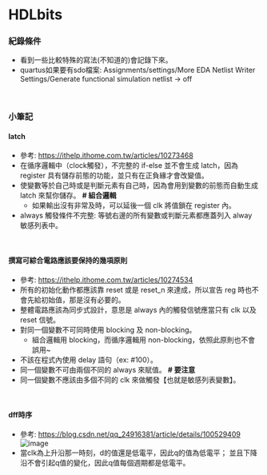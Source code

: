 # HDLbits

### 紀錄條件
- 看到一些比較特殊的寫法(不知道的)會記錄下來。
- quartus如果要有sdo檔案: Assignments/settings/More EDA Netlist Writer Settings/Generate functional simulation netlist -> off

<br>

### 小筆記

#### latch
- 參考: https://ithelp.ithome.com.tw/articles/10273468
- 在循序邏輯中（clock觸發），不完整的 if-else 並不會生成 latch，因為 register 具有儲存前態的功能，並只有在正負緣才會改變值。
- 使變數等於自己時或是判斷元素有自己時，因為會用到變數的前態而自動生成 latch 來幫你儲存。  **# 組合邏輯**
  - 如果輸出沒有非常及時，可以延後一個 clk 將值鎖在 register 內。
- always 觸發條件不完整: 等號右邊的所有變數或判斷元素都應蓋列入 alway 敏感列表中。

<br>

#### 撰寫可綜合電路應該要保持的幾項原則
- 參考: https://ithelp.ithome.com.tw/articles/10274534
- 所有的初始化動作都應該靠 reset 或是 reset_n 來達成，所以宣告 reg 時也不會先給初始值，那是沒有必要的。
- 整體電路應該為同步式設計，意思是 always 內的觸發信號應當只有 clk 以及 reset 信號。
- 對同一個變數不可同時使用 blocking 及 non-blocking。
  - 組合邏輯用 blocking，而循序邏輯用 non-blocking，依照此原則也不會誤用~
- 不該在程式內使用 delay 語句（ex: #100）。
- 同一個變數不可由兩個不同的 always 來賦值。 **# 要注意**
- 同一個變數不應該由多個不同的 clk 來做觸發【也就是敏感列表變數】。

<br>

#### dff時序
- 參考: https://blog.csdn.net/qq_24916381/article/details/100529409
![image](https://github.com/odinx123/HDLbits/assets/68193880/ee9d5aa6-a478-40e7-84e6-ec9823d8923a)
- 當clk為上升沿那一時刻，d的值還是低電平，因此q的值為低電平； 並且下降沿不會引起q值的變化，因此q值每個週期都是低電平。
